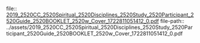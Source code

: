 file:: [2019_2520CC_2520Spiritual_2520Disciplines_2520Study_2520Participant_2520Guide_2520BOOKLET_2520w_Cover_1722811051412_0.pdf](../assets/2019_2520CC_2520Spiritual_2520Disciplines_2520Study_2520Participant_2520Guide_2520BOOKLET_2520w_Cover_1722811051412_0.pdf)
file-path:: ../assets/2019_2520CC_2520Spiritual_2520Disciplines_2520Study_2520Participant_2520Guide_2520BOOKLET_2520w_Cover_1722811051412_0.pdf
